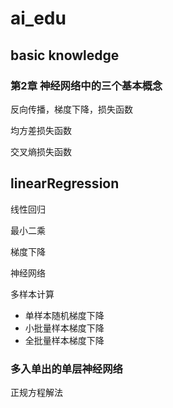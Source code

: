 # ai_edu

## basic knowledge

### 第2章 神经网络中的三个基本概念

反向传播，梯度下降，损失函数

均方差损失函数

交叉熵损失函数

## linearRegression

线性回归

最小二乘

梯度下降

神经网络

多样本计算

* 单样本随机梯度下降
* 小批量样本梯度下降
* 全批量样本梯度下降

### 多入单出的单层神经网络

正规方程解法

###

